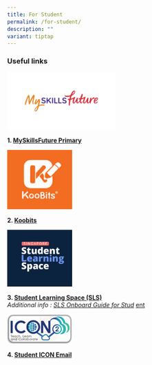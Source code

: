 ```yaml
---
title: For Student
permalink: /for-student/
description: ""
variant: tiptap
---
```

<h3>Useful links</h3>
<div class="isomer-image-wrapper">
<img style="width:50%" height="auto" width="100%" src="/images/msf001.jpg">
</div>
<p><strong>1. <a href="https://www.myskillsfuture.gov.sg/content/student/en/primary.html" rel="noopener noreferrer nofollow" target="_blank">MySkillsFuture Primary</a></strong>
</p>
<div class="isomer-image-wrapper">
<img style="width:30%" height="auto" width="100%" src="/images/koobits96x88.png">
</div>
<p><strong>2. <a href="https://member.koobits.com/" rel="noopener noreferrer nofollow" target="_blank">Koobits</a></strong>
</p>
<div class="isomer-image-wrapper">
<img style="width:30%" height="auto" width="100%" src="/images/SLS%20RS%20480_03.png">
</div>
<p><strong>3. <a href="https://vle.learning.moe.edu.sg/login" rel="noopener noreferrer nofollow" target="_blank">Student Learning Space (SLS)</a></strong> 
<br><em>Additional info : <a href="/files/hbl1.pdf" rel="noopener noreferrer nofollow" target="_blank">SLS Onboard Guide for Stud</a></em>
<a href="/files/Parent_s_Handbook_for_SLS.pdf" rel="noopener noreferrer nofollow" target="_blank">ent</a>
</p>
<div class="isomer-image-wrapper">
<img style="width:30%" height="auto" width="100%" src="/images/icon2_305.png">
</div>
<p><strong>4. <a href="https://workspace.google.com/dashboard" rel="noopener noreferrer nofollow" target="_blank">Student ICON Email</a></strong>
</p>